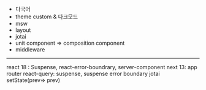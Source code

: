 - 다국어
- theme custom & 다크모드
- msw
- layout
- jotai
- unit component => composition component
- middleware
---
react 18 : Suspense, react-error-boundrary, server-component
next 13: app router
react-query: suspense, suspense error boundary
jotai
setState(prev=> prev)